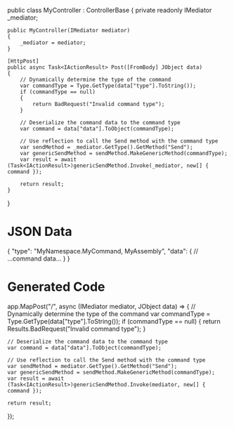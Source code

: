 ﻿public class MyController : ControllerBase
{
    private readonly IMediator _mediator;

    public MyController(IMediator mediator)
    {
        _mediator = mediator;
    }

    [HttpPost]
    public async Task<IActionResult> Post([FromBody] JObject data)
    {
        // Dynamically determine the type of the command
        var commandType = Type.GetType(data["type"].ToString());
        if (commandType == null)
        {
            return BadRequest("Invalid command type");
        }

        // Deserialize the command data to the command type
        var command = data["data"].ToObject(commandType);

        // Use reflection to call the Send method with the command type
        var sendMethod = _mediator.GetType().GetMethod("Send");
        var genericSendMethod = sendMethod.MakeGenericMethod(commandType);
        var result = await (Task<IActionResult>)genericSendMethod.Invoke(_mediator, new[] { command });

        return result;
    }
}

# JSON Data
{
    "type": "MyNamespace.MyCommand, MyAssembly",
    "data": {
        // ...command data...
    }
}


# Generated Code
app.MapPost("/", async (IMediator mediator, JObject data) =>
{
    // Dynamically determine the type of the command
    var commandType = Type.GetType(data["type"].ToString());
    if (commandType == null)
    {
        return Results.BadRequest("Invalid command type");
    }

    // Deserialize the command data to the command type
    var command = data["data"].ToObject(commandType);

    // Use reflection to call the Send method with the command type
    var sendMethod = mediator.GetType().GetMethod("Send");
    var genericSendMethod = sendMethod.MakeGenericMethod(commandType);
    var result = await (Task<IActionResult>)genericSendMethod.Invoke(mediator, new[] { command });

    return result;
});

